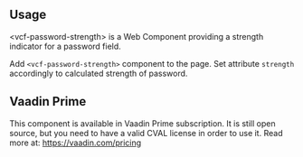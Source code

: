 ## Usage

&lt;vcf-password-strength&gt; is a Web Component providing a strength indicator for a password field.

Add `<vcf-password-strength>` component to the page. Set attribute `strength` accordingly to calculated strength of password.

## Vaadin Prime

This component is available in Vaadin Prime subscription. It is still open source, but you need to have a valid CVAL license in order to use it. Read more at: https://vaadin.com/pricing
